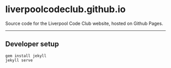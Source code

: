 # liverpoolcodeclub.github.io

Source code for the Liverpool Code Club website, hosted on Github Pages.

---

## Developer setup

    gem install jekyll
    jekyll serve
